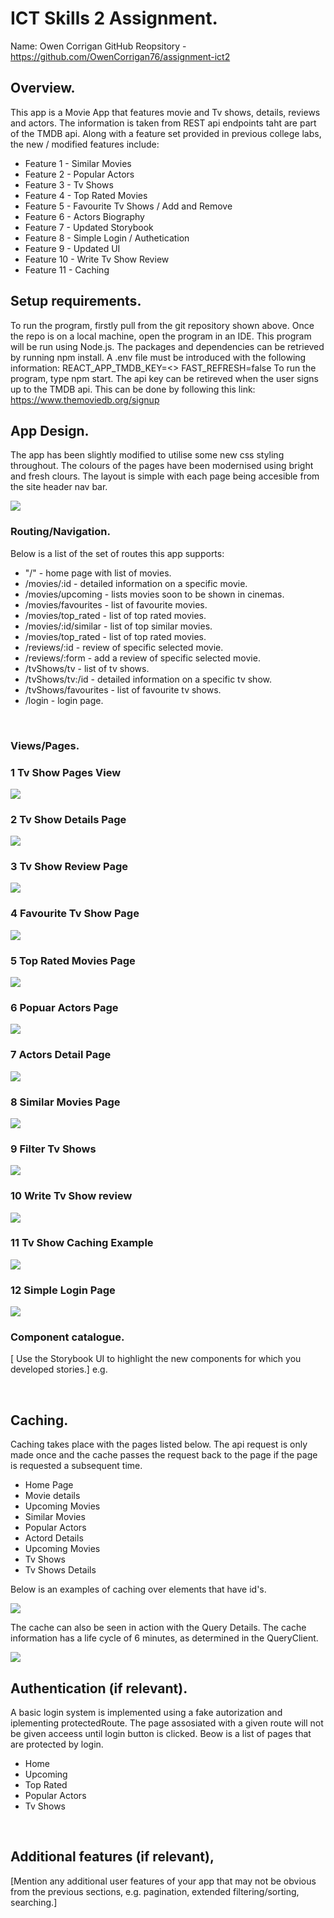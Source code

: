 
# ICT Skills 2 Assignment.

Name: Owen Corrigan
GitHub Reopsitory - https://github.com/OwenCorrigan76/assignment-ict2
## Overview.
This app is a Movie App that features movie and Tv shows, details, reviews and actors. The information is taken from REST api endpoints taht are part of the TMDB api. Along with a feature set provided in previous college labs, the new / modified features include:

+ Feature 1 - Similar Movies
+ Feature 2 - Popular Actors
+ Feature 3 - Tv Shows
+ Feature 4 - Top Rated Movies
+ Feature 5 - Favourite Tv Shows / Add and Remove
+ Feature 6 - Actors Biography
+ Feature 7 - Updated Storybook
+ Feature 8 - Simple Login / Authetication
+ Feature 9 - Updated UI
+ Feature 10 - Write Tv Show Review
+ Feature 11 - Caching



## Setup requirements.
To run the program, firstly pull from the git repository shown above. Once the repo is on a local machine, open the program in an IDE. This program will be run using Node.js. The packages and dependencies can be retrieved by running npm install. A .env file must be introduced with the following information:
REACT_APP_TMDB_KEY=<<api key>>
FAST_REFRESH=false To run the program, type npm start.
The api key can be retireved when the user signs up to the TMDB api. This can be done by following this link:
https://www.themoviedb.org/signup

## App Design.
The app has been slightly modified to utilise some new css styling throughout. The colours of the pages have been modernised using bright and fresh clours. The layout is simple with each page being accesible from the site header nav bar.  

![][i1]
### Routing/Navigation.

Below is a list of the set of routes this app supports:

+ "/" - home page with list of movies.
+ /movies/:id - detailed information on a specific movie.
+ /movies/upcoming - lists movies soon to be shown in cinemas.
+ /movies/favourites - list of favourite movies.
+ /movies/top_rated - list of top rated movies.
+ /movies/:id/similar - list of top similar movies.
+ /movies/top_rated - list of top rated movies.
+ /reviews/:id - review of specific selected movie.
+ /reviews/:form - add a review of specific selected movie.
+ /tvShows/tv - list of tv shows.
+ /tvShows/tv:/id - detailed information on a specific tv show.
+ /tvShows/favourites - list of favourite tv shows.
+ /login - login page.

<br/>

### Views/Pages.

### 1 Tv Show Pages View
![][i2]
<br/>

### 2 Tv Show Details Page
![][i3]
<br/>

### 3 Tv Show Review Page
![][i4]
<br/>

### 4 Favourite Tv Show Page
![][i5]
<br/>

### 5 Top Rated Movies Page
![][i6]
<br/>

### 6 Popuar Actors Page 
![][i7]
<br/>

### 7 Actors Detail Page
![][i8]
<br/>

### 8 Similar Movies Page
![][i9]
<br/>

### 9 Filter Tv Shows
![][ia]
<br/>

### 10 Write Tv Show review
![][ib]
<br/>

### 11 Tv Show Caching Example
![][ic]
<br/>

### 12 Simple Login Page
![][if]
<br/>

### Component catalogue.

[ Use the Storybook UI to highlight the new components for which you developed stories.]
e.g.

<br/>

## Caching.

Caching takes place with the pages listed below. The api request is only made once and the cache passes the request back to the page if the page is requested a subsequent time.


+ Home Page
+ Movie details
+ Upcoming Movies
+ Similar Movies
+ Popular Actors
+ Actord Details
+ Upcoming Movies
+ Tv Shows
+ Tv Shows Details

Below is an examples of caching over elements that have id's.

![][id]
<br/>

The cache can also be seen in action with the Query Details. The cache information has a life cycle of 6 minutes, as determined in the QueryClient.

![][ie]
<br/>

## Authentication (if relevant).

A basic login system is implemented using a fake autorization and iplementing protectedRoute. The page assosiated with a given route will not be given acceess until login button is clicked.
Beow is a list of pages that are protected by login.
+ Home
+ Upcoming
+ Top Rated
+ Popular Actors
+ Tv Shows

<br/>

## Additional features (if relevant),

[Mention any additional user features of your app that may not be obvious from the previous sections, e.g. pagination, extended filtering/sorting, searching.]


[i1]: ./public/i1.png
[i2]: ./public/i2.png
[i3]: ./public/i3.png
[i4]: ./public/i4.png
[i5]: ./public/i5.png
[i6]: ./public/i6.png
[i7]: ./public/i7.png
[i8]: ./public/i8.png
[i9]: ./public/i9.png
[ia]: ./public/i10.png
[ib]: ./public/i11.png
[ic]: ./public/ic.png
[id]: ./public/id.png
[ie]: ./public/ie.png
[if]: ./public/if.png